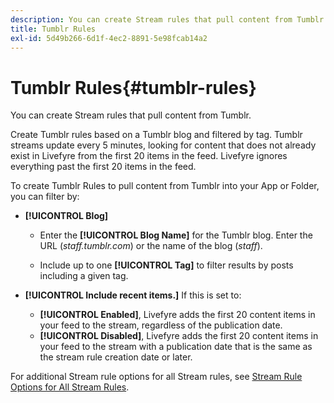 ```yaml
---
description: You can create Stream rules that pull content from Tumblr.
title: Tumblr Rules
exl-id: 5d49b266-6d1f-4ec2-8891-5e98fcab14a2
---
```

# Tumblr Rules{#tumblr-rules}

You can create Stream rules that pull content from Tumblr.

Create Tumblr rules based on a Tumblr blog and filtered by tag. Tumblr streams update every 5 minutes, looking for content that does not already exist in Livefyre from the first 20 items in the feed. Livefyre ignores everything past the first 20 items in the feed.

To create Tumblr Rules to pull content from Tumblr into your App or Folder, you can filter by:

* **[!UICONTROL Blog]**

    * Enter the **[!UICONTROL Blog Name]** for the Tumblr blog. Enter the URL (*staff.tumblr.com*) or the name of the blog (*staff*).
    
    * Include up to one **[!UICONTROL Tag]** to filter results by posts including a given tag.

* **[!UICONTROL Include recent items.]** If this is set to:

    * **[!UICONTROL Enabled]**, Livefyre adds the first 20 content items in your feed to the stream, regardless of the publication date.
    * **[!UICONTROL Disabled]**, Livefyre adds the first 20 content items in your feed to the stream with a publication date that is the same as the stream rule creation date or later.

For additional Stream rule options for all Stream rules, see [Stream Rule Options for All Stream Rules](../c-streams/c-stream-rule-options-for-all-stream-rules.md#c_stream_rule_options_for_all_stream_rules).

